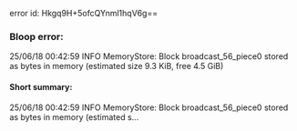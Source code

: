 error id: Hkgq9H+5ofcQYnml1hqV6g==
### Bloop error:

25/06/18 00:42:59 INFO MemoryStore: Block broadcast_56_piece0 stored as bytes in memory (estimated size 9.3 KiB, free 4.5 GiB)
#### Short summary: 

25/06/18 00:42:59 INFO MemoryStore: Block broadcast_56_piece0 stored as bytes in memory (estimated s...